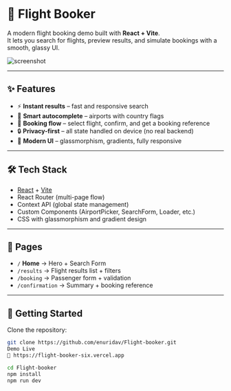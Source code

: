  # 🛫 Flight Booker

A modern flight booking demo built with **React + Vite**.  
It lets you search for flights, preview results, and simulate bookings with a smooth, glassy UI.

![screenshot](public/preview.png)

---

## ✨ Features
- ⚡ **Instant results** – fast and responsive search  
- 🧭 **Smart autocomplete** – airports with country flags  
- 🧳 **Booking flow** – select flight, confirm, and get a booking reference  
- 🔒 **Privacy-first** – all state handled on device (no real backend)  
- 🎨 **Modern UI** – glassmorphism, gradients, fully responsive  

---

## 🛠️ Tech Stack
- [React](https://react.dev/) + [Vite](https://vitejs.dev/)
- React Router (multi-page flow)
- Context API (global state management)
- Custom Components (AirportPicker, SearchForm, Loader, etc.)
- CSS with glassmorphism and gradient design

---

## 📂 Pages
- `/` **Home** → Hero + Search Form  
- `/results` → Flight results list + filters  
- `/booking` → Passenger form + validation  
- `/confirmation` → Summary + booking reference  

---

## 🚀 Getting Started

Clone the repository:

```bash
git clone https://github.com/enuridav/Flight-booker.git
Demo Live
🔗 https://flight-booker-six.vercel.app

cd Flight-booker
npm install
npm run dev
